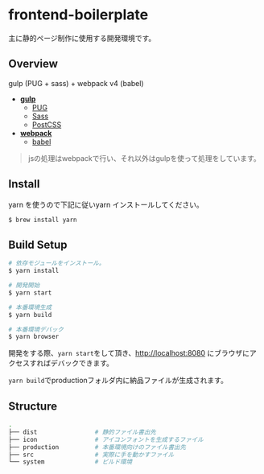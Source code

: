 # frontend-boilerplate

主に静的ページ制作に使用する開発環境です。

## Overview

gulp (PUG + sass) + webpack v4 (babel) 

* [**gulp**](https://github.com/gulpjs/gulp)
    * [PUG](https://github.com/pugjs/pug)
    * [Sass](https://sass-lang.com/)
    * [PostCSS](https://github.com/postcss)
* [**webpack**](https://github.com/webpack/webpack)
    * [babel](https://github.com/babel/babel)

> jsの処理はwebpackで行い、それ以外はgulpを使って処理をしています。

## Install

yarn を使うので下記に従いyarn インストールしてください。

```bash
$ brew install yarn
```

## Build Setup

```bash
# 依存モジュールをインストール。
$ yarn install

# 開発開始
$ yarn start

# 本番環境生成
$ yarn build

# 本番環境デバック
$ yarn browser
```

開発をする際、`yarn start`をして頂き、[http://localhost:8080](http://localhost:8080) にブラウザにアクセスすればデバックできます。

`yarn build`でproductionフォルダ内に納品ファイルが生成されます。

## Structure

```sh
.
├── dist                # 静的ファイル書出先
├── icon                # アイコンフォントを生成するファイル
├── production          # 本番環境向けのファイル書出先
├── src                 # 実際に手を動かすファイル
└── system              # ビルド環境
```
